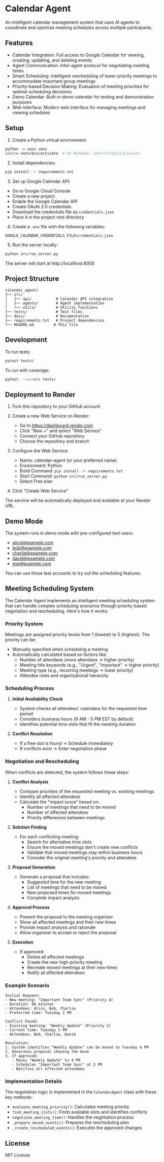 # Calendar Agent

An intelligent calendar management system that uses AI agents to coordinate and optimize meeting schedules across multiple participants.

## Features

- Calendar Integration: Full access to Google Calendar for viewing, creating, updating, and deleting events
- Agent Communication: Inter-agent protocol for negotiating meeting times
- Smart Scheduling: Intelligent rescheduling of lower priority meetings to accommodate important group meetings
- Priority-based Decision Making: Evaluation of meeting priorities for optimal scheduling decisions
- Demo Calendar: Built-in demo calendar for testing and demonstration purposes
- Web Interface: Modern web interface for managing meetings and viewing schedules

## Setup

1. Create a Python virtual environment:
```bash
python -m venv venv
source venv/bin/activate  # On Windows: venv\Scripts\activate
```

2. Install dependencies:
```bash
pip install -r requirements.txt
```

3. Set up Google Calendar API:
- Go to Google Cloud Console
- Create a new project
- Enable the Google Calendar API
- Create OAuth 2.0 credentials
- Download the credentials file as `credentials.json`
- Place it in the project root directory

4. Create a `.env` file with the following variables:
```
GOOGLE_CALENDAR_CREDENTIALS_FILE=credentials.json
```

5. Run the server locally:
```bash
python src/run_server.py
```

The server will start at http://localhost:8000

## Project Structure

```
calendar_agent/
├── src/
│   ├── api/           # Calendar API integration
│   ├── agents/        # Agent implementation
│   └── utils/         # Utility functions
├── tests/             # Test files
├── docs/              # Documentation
├── requirements.txt   # Project dependencies
└── README.md         # This file
```

## Development

To run tests:
```bash
pytest tests/
```

To run with coverage:
```bash
pytest --cov=src tests/
```

## Deployment to Render

1. Fork this repository to your GitHub account

2. Create a new Web Service on Render:
   - Go to https://dashboard.render.com
   - Click "New +" and select "Web Service"
   - Connect your GitHub repository
   - Choose the repository and branch

3. Configure the Web Service:
   - Name: calendar-agent (or your preferred name)
   - Environment: Python
   - Build Command: `pip install -r requirements.txt`
   - Start Command: `python src/run_server.py`
   - Select Free plan

4. Click "Create Web Service"

The service will be automatically deployed and available at your Render URL.

## Demo Mode

The system runs in demo mode with pre-configured test users:
- alice@example.com
- bob@example.com
- charlie@example.com
- david@example.com
- eve@example.com

You can use these test accounts to try out the scheduling features.

## Meeting Scheduling System

The Calendar Agent implements an intelligent meeting scheduling system that can handle complex scheduling scenarios through priority-based negotiation and rescheduling. Here's how it works:

### Priority System

Meetings are assigned priority levels from 1 (lowest) to 5 (highest). The priority can be:
- Manually specified when scheduling a meeting
- Automatically calculated based on factors like:
  - Number of attendees (more attendees → higher priority)
  - Meeting title keywords (e.g., "Urgent", "Important" → higher priority)
  - Meeting type (e.g., recurring meetings → lower priority)
  - Attendee roles and organizational hierarchy

### Scheduling Process

1. **Initial Availability Check**
   - System checks all attendees' calendars for the requested time period
   - Considers business hours (9 AM - 5 PM EST by default)
   - Identifies potential time slots that fit the meeting duration

2. **Conflict Resolution**
   - If a free slot is found → Schedule immediately
   - If conflicts exist → Enter negotiation phase

### Negotiation and Rescheduling

When conflicts are detected, the system follows these steps:

1. **Conflict Analysis**
   - Compare priorities of the requested meeting vs. existing meetings
   - Identify all affected attendees
   - Calculate the "impact score" based on:
     - Number of meetings that need to be moved
     - Number of affected attendees
     - Priority differences between meetings

2. **Solution Finding**
   - For each conflicting meeting:
     - Search for alternative time slots
     - Ensure the moved meetings don't create new conflicts
     - Validate that moved meetings stay within business hours
     - Consider the original meeting's priority and attendees

3. **Proposal Generation**
   - Generate a proposal that includes:
     - Suggested time for the new meeting
     - List of meetings that need to be moved
     - New proposed times for moved meetings
     - Complete impact analysis

4. **Approval Process**
   - Present the proposal to the meeting organizer
   - Show all affected meetings and their new times
   - Provide impact analysis and rationale
   - Allow organizer to accept or reject the proposal

5. **Execution**
   - If approved:
     - Delete all affected meetings
     - Create the new high-priority meeting
     - Recreate moved meetings at their new times
     - Notify all affected attendees

### Example Scenario

```
Initial Request:
- New meeting: "Important Team Sync" (Priority 4)
- Duration: 60 minutes
- Attendees: Alice, Bob, Charlie
- Preferred time: Tuesday 2 PM

Conflict Found:
- Existing meeting: "Weekly Update" (Priority 2)
- Current time: Tuesday 2 PM
- Attendees: Bob, Charlie, David

Resolution:
1. System identifies "Weekly Update" can be moved to Tuesday 4 PM
2. Generates proposal showing the move
3. If approved:
   - Moves "Weekly Update" to 4 PM
   - Schedules "Important Team Sync" at 2 PM
   - Notifies all affected attendees
```

### Implementation Details

The negotiation logic is implemented in the `CalendarAgent` class with these key methods:
- `evaluate_meeting_priority()`: Calculates meeting priority
- `find_meeting_slots()`: Finds available slots and identifies conflicts
- `negotiate_meeting_time()`: Handles the negotiation process
- `_prepare_moved_events()`: Prepares the rescheduling plan
- `_create_rescheduled_events()`: Executes the approved changes

## License

MIT License 